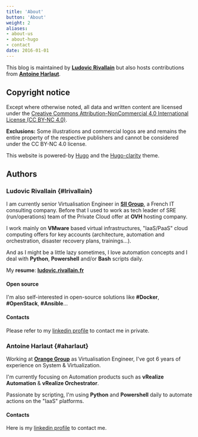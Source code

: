 ```yaml
---
title: 'About'
button: 'About'
weight: 2
aliases:
- about-us
- about-hugo
- contact
date: 2016-01-01
---
```


This blog is maintained by [**Ludovic Rivallain**](#ludovic-rivallain) but also hosts contributions from [**Antoine Harlaut**](#antoine-harlaut).

## Copyright notice

Except where otherwise noted, all data and written content are licensed under the [Creative Commons Attribution-NonCommercial 4.0 International License (CC BY-NC 4.0)](https://creativecommons.org/licenses/by-nc/4.0/).

**Exclusions:** Some illustrations and commercial logos are and remains the entire property of the respective publishers and cannot be considered under the CC BY-NC 4.0 license.

This website is powered-by [Hugo](https://gohugo.io/) and the [Hugo-clarity](https://themes.gohugo.io/hugo-clarity/) theme.

## Authors

### Ludovic Rivallain {#lrivallain}

I am currently senior Virtualisation Engineer in **[SII Group](http://www.groupe-sii.com)**, a French IT consulting company. Before that I used to work as tech leader of SRE (run/operations) team of the Private Cloud offer at **OVH** hosting company.

I work mainly on **VMware** based virtual infrastructures, "IaaS/PaaS" cloud computing offers for key accounts
(architecture, automation and orchestration, disaster recovery plans, trainings…).

And as I might be a little lazy sometimes, I love automation concepts and I deal with **Python**, **Powershell**
and/or **Bash** scripts daily.

My **resume**: [**ludovic.rivallain.fr**](https://ludovic.rivallain.fr)

#### Open source

I'm also self-interested in open-source solutions like **#Docker**, **#OpenStack**, **#Ansible**…

#### Contacts

Please refer to my [linkedin profile](https://www.linkedin.com/in/ludovicrivallain) to contact me in private.



### Antoine Harlaut {#aharlaut}

Working at **[Orange Group](http://orange.com)** as Virtualisation Engineer, I've got 6 years of experience on System & Virtualization.

I'm currently focusing on Automation products such as **vRealize Automation** & **vRealize Orchestrator**. 

Passionate by scripting, I'm using **Python** and **Powershell** daily to automate actions on the "IaaS" platforms.

#### Contacts

Here is my [linkedin profile](https://www.linkedin.com/in/antoine-harlaut-a1b6baa5) to contact me.